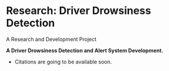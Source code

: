 # Research: Driver Drowsiness Detection
A Research and Development Project

**A Driver Drowsiness Detection and Alert System Development.**

* Citations are going to be available soon.



